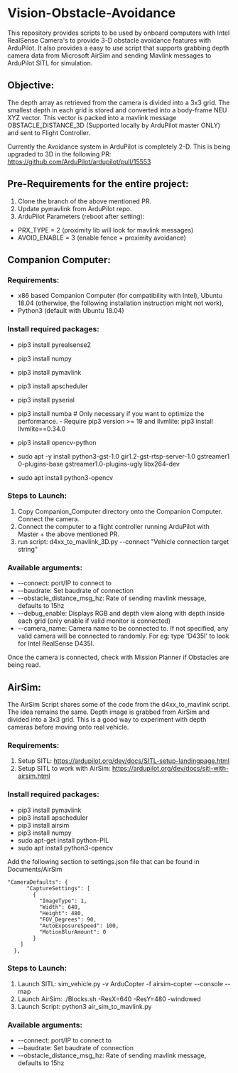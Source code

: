 # Vision-Obstacle-Avoidance

This repository provides scripts to be used by onboard computers with Intel RealSense Camera's to provide 3-D obstacle avoidance features with ArduPilot. It also provides a easy to use script that supports grabbing depth camera data from Microsoft AirSim and sending Mavlink messages to ArduPilot SITL for simulation. 

## Objective:

The depth array as retrieved from the camera is divided into a 3x3 grid. The smallest depth in each grid is stored and converted into a body-frame NEU XYZ vector. This vector is packed into a mavlink message OBSTACLE_DISTANCE_3D (Supported locally by ArduPilot master ONLY) and sent to Flight Controller.

Currently the Avoidance system in ArduPilot is completely 2-D. This is being upgraded to 3D in the following PR: https://github.com/ArduPilot/ardupilot/pull/15553

## Pre-Requirements for the entire project:

1. Clone the branch of the above mentioned PR.
2. Update pymavlink from ArduPilot repo.
3. ArduPilot Parameters (reboot after setting):
- PRX_TYPE = 2 (proximity lib will look for mavlink messages)
- AVOID_ENABLE = 3 (enable fence + proximity avoidance) 


## Companion Computer:

### Requirements: 

  - x86 based Companion Computer (for compatibility with Intel),
  Ubuntu 18.04 (otherwise, the following installation instruction might not work),
  - Python3 (default with Ubuntu 18.04)

### Install required packages: 

  - pip3 install pyrealsense2
  - pip3 install numpy
  - pip3 install pymavlink
  - pip3 install apscheduler
  - pip3 install pyserial
  - pip3 install numba           # Only necessary if you want to optimize the performance. - Require pip3 version >= 19 and llvmlite: pip3 install llvmlite==0.34.0
  - pip3 install opencv-python
  - sudo apt -y install python3-gst-1.0 gir1.2-gst-rtsp-server-1.0 gstreamer1 0-plugins-base gstreamer1.0-plugins-ugly libx264-dev

  - sudo apt install python3-opencv


### Steps to Launch:

1. Copy Companion_Computer directory onto the Companion Computer. Connect the camera.
3. Connect the computer to a flight controller running ArduPilot with Master + the above mentioned PR.
2. run script: d4xx_to_mavlink_3D.py --connect "Vehicle connection target string"

### Available arguments: 

- --connect: port/IP to connect to
- --baudrate: Set baudrate of connection 
- --obstacle_distance_msg_hz: Rate of sending mavlink message, defaults to 15hz
- --debug_enable: Displays RGB and depth view along with depth inside each grid (only enable if valid monitor is connected)
- --camera_name: Camera name to be connected to. If not specified, any valid camera will be connected to randomly. For eg: type 'D435I' to look for Intel RealSense D435I.

Once the camera is connected, check with Mission Planner if Obstacles are being read.


## AirSim:

The AirSim Script shares some of the code from the d4xx_to_mavlink script. The idea remains the same. Depth image is grabbed from AirSim and divided into a 3x3 grid.
This is a good way to experiment with depth cameras before moving onto real vehicle.

### Requirements:

1. Setup SITL: https://ardupilot.org/dev/docs/SITL-setup-landingpage.html
2. Setup SITL to work with AirSim: https://ardupilot.org/dev/docs/sitl-with-airsim.html

### Install required packages: 

  - pip3 install pymavlink
  - pip3 install apscheduler
  - pip3 install airsim
  - pip3 install numpy
  - sudo apt-get install python-PIL
  - sudo apt install python3-opencv

Add the following section to settings.json file that can be found in Documents/AirSim

```
"CameraDefaults": {
      "CaptureSettings": [
        {
          "ImageType": 1,
          "Width": 640,
          "Height": 480,
          "FOV_Degrees": 90,
          "AutoExposureSpeed": 100,
          "MotionBlurAmount": 0
        }
    ]
  },
```

### Steps to Launch:

1. Launch SITL: sim_vehicle.py -v ArduCopter -f airsim-copter --console --map
2. Launch AirSim: ./Blocks.sh -ResX=640 -ResY=480 -windowed
3. Launch Script: python3 air_sim_to_mavlink.py

### Available arguments: 

- --connect: port/IP to connect to
- --baudrate: Set baudrate of connection 
- --obstacle_distance_msg_hz: Rate of sending mavlink message, defaults to 15hz